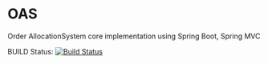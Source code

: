 # OAS
Order AllocationSystem core implementation using Spring Boot, Spring MVC


BUILD Status:
[![Build Status](https://travis-ci.org/eater2/oms.svg?branch=master)](https://travis-ci.org/eater2/oms)

